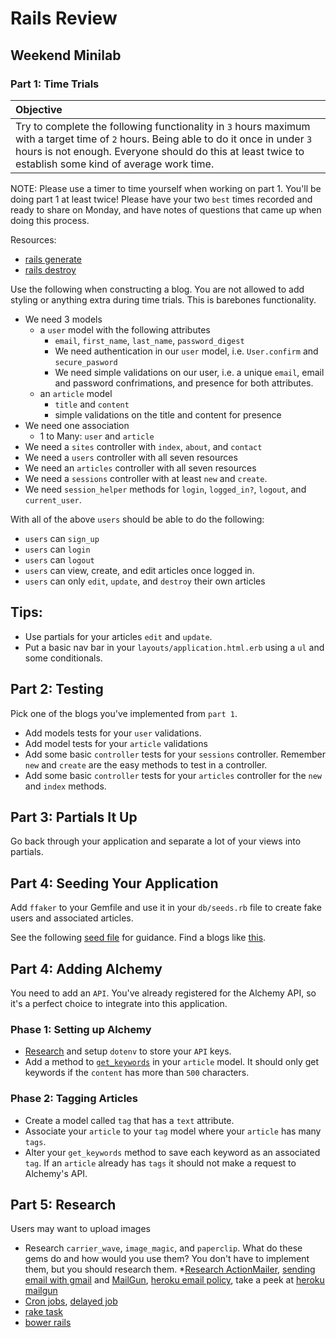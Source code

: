 # Rails Review
## Weekend Minilab

### Part 1: Time Trials

| Objective |
| :--- |
| Try to complete the following functionality in `3` hours maximum with a target time of `2` hours. Being able to do it once in under `3` hours is not enough. Everyone should do this at least twice to establish some kind of average work time. |

NOTE: Please use a timer to time yourself when working on part 1. You'll be doing part 1 at least twice! Please have your two `best` times recorded and ready to share on Monday, and have notes of questions that came up when doing this process.

Resources:

* [rails generate](http://guides.rubyonrails.org/command_line.html#rails-generate)
* [rails destroy](http://guides.rubyonrails.org/command_line.html#rails-destroy)

Use the following when constructing a blog. You are not allowed to add styling or anything extra during time trials. This is barebones functionality.

* We need 3 models
  * a `user` model with the following attributes
    * `email`, `first_name`, `last_name`, `password_digest`
    * We need authentication in our `user` model, i.e. `User.confirm` and `secure_pasword`
    * We need simple validations on our user, i.e. a unique `email`, email and password confrimations, and presence for both attributes.
  * an `article` model
    * `title` and `content`
    * simple validations on the title and content for presence
* We need one association
  * 1 to Many: `user` and `article`
* We need a `sites` controller with `index`, `about`, and `contact`
* We need a `users` controller with all seven resources
* We need an `articles` controller with all seven resources
* We need a `sessions` controller with at least `new` and `create`.
* We need `session_helper` methods for `login`, `logged_in?`, `logout`, and `current_user`.

With all of the above `users` should be able to do the following:

* `users` can `sign_up`
* `users` can `login`
* `users` can `logout`
* `users` can view, create, and edit articles once logged in.
* `users` can only `edit`, `update`, and `destroy` their own articles


## Tips:

* Use partials for your articles `edit` and `update`.
* Put a basic nav bar in your `layouts/application.html.erb` using a `ul` and some conditionals.

## Part 2: Testing

Pick one of the blogs you've implemented from `part 1`.

* Add models tests for your `user` validations.
* Add model tests for your `article` validations
* Add some basic `controller` tests for your `sessions` controller. Remember `new` and `create` are the easy methods to test in a controller.
* Add some basic `controller` tests for your `articles` controller for the `new` and `index` methods.

## Part 3: Partials It Up

Go back through your application and separate a lot of your views into partials. 

## Part 4: Seeding Your Application

Add `ffaker` to your Gemfile and use it in your `db/seeds.rb` file to create fake users and associated articles.

See the following [seed file](https://github.com/sf-wdi-15/rails_testing/blob/master/db/seeds.rb) for guidance. Find a blogs like [this](http://ricostacruz.com/cheatsheets/ffaker.html).


## Part 4: Adding Alchemy

You need to add an `API`. You've already registered for the Alchemy API, so it's a perfect choice to integrate into this application.

### Phase 1: Setting up Alchemy

* [Research](http://www.gotealeaf.com/blog/managing-environment-configuration-variables-in-rails) and setup `dotenv` to store your `API` keys.
* Add a method to [`get_keywords`](https://github.com/sf-wdi-15/blog_app_rails/blob/master/blog_solution/app/models/article.rb) in your `article` model. It should only get keywords if the `content` has more than `500` characters.

### Phase 2: Tagging Articles

* Create a model called `tag` that has a `text` attribute.
* Associate your `article` to your `tag` model where your `article` has many `tags`.
* Alter your `get_keywords` method to save each keyword as an associated `tag`. If an `article` already has `tags` it should not make a request to Alchemy's API.


## Part 5: Research

Users may want to upload images


* Research `carrier_wave`, `image_magic`, and `paperclip`. What do these gems do and how would you use them? You don't have to implement them, but you should research them.
*[Research ActionMailer](http://guides.rubyonrails.org/action_mailer_basics.html), [sending email with gmail](https://blog.heroku.com/archives/2009/11/9/tech_sending_email_with_gmail) and [MailGun](http://documentation.mailgun.com/libraries.html#ruby), [heroku email policy](https://devcenter.heroku.com/articles/smtp), take a peek at [heroku mailgun](https://devcenter.heroku.com/articles/mailgun)
* [Cron jobs](https://devcenter.heroku.com/articles/scheduled-jobs-custom-clock-processes), [delayed job](https://devcenter.heroku.com/articles/delayed-job)
* [rake task](http://railscasts.com/episodes/66-custom-rake-tasks)
* [bower rails](https://rails-assets.org/)



